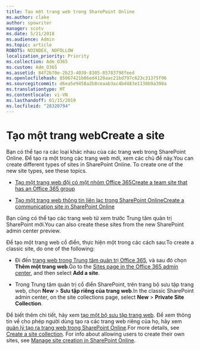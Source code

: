 ```yaml
---
title: Tạo một trang web trong SharePoint Online
ms.author: clake
author: spowriter
manager: scotv
ms.date: 5/21/2018
ms.audience: Admin
ms.topic: article
ROBOTS: NOINDEX, NOFOLLOW
localization_priority: Priority
ms.collection: Adm_O365
ms.custom: Adm_O365
ms.assetid: 84f2b70e-2b23-4039-8305-85783798feed
ms.openlocfilehash: 85067421b86ed4128aac21bd797c623c31375f96
ms.sourcegitcommit: d6ea5e9458a2b8ceaab3ac4bd483e1130b9a398a
ms.translationtype: MT
ms.contentlocale: vi-VN
ms.lasthandoff: 01/15/2019
ms.locfileid: "28320794"
---
```

# <a name="create-a-site"></a><span data-ttu-id="2b723-102">Tạo một trang web</span><span class="sxs-lookup"><span data-stu-id="2b723-102">Create a site</span></span>

<span data-ttu-id="2b723-p101">Bạn có thể tạo ra các loại khác nhau của các trang web trong SharePoint Online. Để tạo ra một trong các trang web mới, xem các chủ đề này.</span><span class="sxs-lookup"><span data-stu-id="2b723-p101">You can create different types of sites in SharePoint Online. To create one of the new site types, see these topics.</span></span>
  
- [<span data-ttu-id="2b723-105">Tạo một trang web đội có một nhóm Office 365</span><span class="sxs-lookup"><span data-stu-id="2b723-105">Create a team site that has an Office 365 group</span></span>](https://go.microsoft.com/fwlink/?linkid=866292)
    
- [<span data-ttu-id="2b723-106">Tạo một trang web thông tin liên lạc trong SharePoint Online</span><span class="sxs-lookup"><span data-stu-id="2b723-106">Create a communication site in SharePoint Online</span></span>](https://go.microsoft.com/fwlink/?linkid=866294)
    
<span data-ttu-id="2b723-107">Bạn cũng có thể tạo các trang web từ xem trước Trung tâm quản trị SharePoint mới.</span><span class="sxs-lookup"><span data-stu-id="2b723-107">You can also create these sites from the new SharePoint admin center preview.</span></span>
  
<span data-ttu-id="2b723-108">Để tạo một trang web cổ điển, thực hiện một trong các cách sau:</span><span class="sxs-lookup"><span data-stu-id="2b723-108">To create a classic site, do one of the following:</span></span>
  
- <span data-ttu-id="2b723-109">Đi đến [trang web trong Trung tâm quản trị Office 365](https://portal.office.com/adminportal/home#/SitesList), và sau đó chọn **Thêm một trang web**.</span><span class="sxs-lookup"><span data-stu-id="2b723-109">Go to the [Sites page in the Office 365 admin center](https://portal.office.com/adminportal/home#/SitesList), and then select **Add a site**.</span></span>
    
- <span data-ttu-id="2b723-110">Trong Trung tâm quản trị cổ điển SharePoint, trên trang bộ sưu tập trang web, chọn **New** \> **Sưu tập riêng của trang web**.</span><span class="sxs-lookup"><span data-stu-id="2b723-110">In the classic SharePoint admin center, on the site collections page, select **New** \> **Private Site Collection**.</span></span>
    
<span data-ttu-id="2b723-p102">Để biết thêm chi tiết, hãy xem [tạo một bộ sưu tập trang web](https://go.microsoft.com/fwlink/?linkid=866295). Để xem thông tin về cho phép người dùng tạo ra các trang web riêng của họ, hãy xem [quản lý tạo ra trang web trong SharePoint Online](https://go.microsoft.com/fwlink/?linkid=866296).</span><span class="sxs-lookup"><span data-stu-id="2b723-p102">For more details, see [Create a site collection](https://go.microsoft.com/fwlink/?linkid=866295). For info about allowing users to create their own sites, see [Manage site creation in SharePoint Online](https://go.microsoft.com/fwlink/?linkid=866296).</span></span>
  

